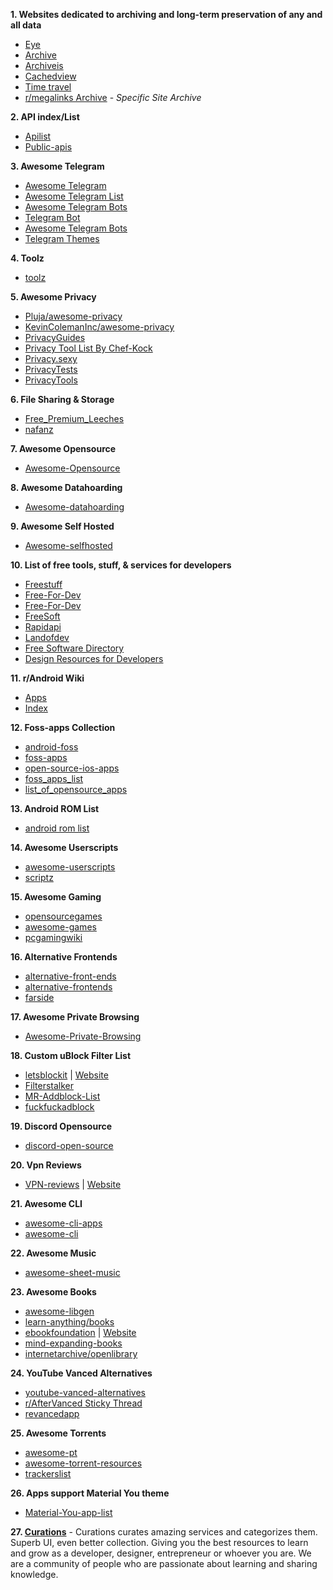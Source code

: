 **1. Websites dedicated to archiving and long-term preservation of any and all data**

-   [Eye](https://the-eye.eu/)
-   [Archive](https://archive.org/)
-   [Archiveis](https://archive.is/)
-   [Cachedview](http://cachedview.com/)
-   [Time travel](http://timetravel.mementoweb.org/)
-   [r/megalinks Archive](https://megadb.tweakly.net/) - _Specific Site Archive_

**2. API index/List**

-   [Apilist](https://apilist.fun/)
-   [Public-apis](https://github.com/public-apis/public-apis)

**3. Awesome Telegram**

-   [Awesome Telegram](https://github.com/ebertti/awesome-telegram)
-   [Awesome Telegram List](https://github.com/lorien/awesome-telegram-lists)
-   [Awesome Telegram Bots](https://github.com/DenisIzmaylov/awesome-telegram-bots)
-   [Telegram Bot](https://awesomeopensource.com/projects/telegram-bot)
-   [Awesome Telegram Bots](https://github.com/telegram-bot-sdk/awesome-telegram-bots)
-   [Telegram Themes](https://github.com/DanySpin97/TelegramThemes)

**4. Toolz**

-   [toolz](https://github.com/d3ward/toolz)

**5. Awesome Privacy**

-   [Pluja/awesome-privacy](https://github.com/pluja/awesome-privacy)
-   [KevinColemanInc/awesome-privacy](https://github.com/KevinColemanInc/awesome-privacy)
-   [PrivacyGuides](https://www.privacyguides.org/)
-   [Privacy Tool List By Chef-Kock](https://chef-koch.bearblog.dev/privacy-tools-list-by-chef-koch/)
-   [Privacy.sexy](https://privacy.sexy/)
-   [PrivacyTests](http://PrivacyTests.org)
-   [PrivacyTools](https://www.privacytools.io/)

**6. File Sharing & Storage**

-   [Free_Premium_Leeches](https://filehostlist.miraheze.org/wiki/Free_Premium_Leeches)
-   [nafanz](https://nafanz.github.io/)

**7. Awesome Opensource**

-   [Awesome-Opensource](https://awesomeopensource.com/)

**8. Awesome Datahoarding**

-   [Awesome-datahoarding](https://github.com/simon987/awesome-datahoarding)

**9. Awesome Self Hosted**

-   [Awesome-selfhosted](https://github.com/awesome-selfhosted/awesome-selfhosted)

**10. List of free tools, stuff, & services for developers**

-   [Freestuff](https://freestuff.dev/)
-   [Free-For-Dev](https://free-for.dev/#/)
-   [Free-For-Dev](https://github.com/jixserver/free-for-dev)
-   [FreeSoft](https://freesoft.dev/)
-   [Rapidapi](https://rapidapi.com/hub)
-   [Landofdev](https://landof.dev/)
-   [Free Software Directory](https://directory.fsf.org/wiki/Main_Page)
-   [Design Resources for Developers](https://github.com/bradtraversy/design-resources-for-developers)

**11. r/Android Wiki**

-   [Apps](https://reddit.com/r/Android/w/apps)
-   [Index](https://reddit.com/r/Android/w/index)

**12. Foss-apps Collection**

-   [android-foss](https://github.com/offa/android-foss)
-   [foss-apps](https://github.com/albertomosconi/foss-apps)
-   [open-source-ios-apps](https://github.com/dkhamsing/open-source-ios-apps)
-   [foss_apps_list](https://gitlab.com/divested-mobile/foss_apps_list)
-   [list_of_opensource_apps](https://reddit.com/r/androidapps/comments/jhtvn4/a_list_of_open_source_applications/)

**13. Android ROM List**

-   [android rom list](https://github.com/musabcel/android_rom_list)

**14. Awesome Userscripts**

-   [awesome-userscripts](https://github.com/bvolpato/awesome-userscripts)
-   [scriptz](https://github.com/d3ward/scriptz)

**15. Awesome Gaming**

-   [opensourcegames](https://trilarion.github.io/opensourcegames)
-   [awesome-games](https://github.com/michelpereira/awesome-games)
-   [pcgamingwiki](https://www.pcgamingwiki.com)

**16. Alternative Frontends**

-   [alternative-front-ends](https://github.com/mendel5/alternative-front-ends)
-   [alternative-frontends](https://github.com/digitalblossom/alternative-frontends)
-   [farside](https://farside.link/)

**17. Awesome Private Browsing**

-   [Awesome-Private-Browsing](https://github.com/onsitejs/Awesome-Private-Browsing)

**18. Custom uBlock Filter List**

-   [letsblockit](https://github.com/xvello/letsblockit) | [Website](https://letsblock.it/)
-   [Filterstalker](https://rentry.org/filterstalker)
-   [MR-Addblock-List](https://rentry.co/MR-Extensions-Script#adblocker)
-   [fuckfuckadblock](https://github.com/bogachenko/fuckfuckadblock)

**19. Discord Opensource**

-   [discord-open-source](https://github.com/discord/discord-open-source)

**20. Vpn Reviews**

-   [VPN-reviews](https://github.com/techlore/VPN-reviews) | [Website](https://techlore.tech/index)

**21. Awesome CLI**

-   [awesome-cli-apps](https://github.com/agarrharr/awesome-cli-apps)
-   [awesome-cli](https://github.com/Kikobeats/awesome-cli)

**22. Awesome Music**

-   [awesome-sheet-music](https://github.com/ad-si/awesome-sheet-music)

**23. Awesome Books**

-   [awesome-libgen](https://github.com/freereadorg/awesome-libgen)
-   [learn-anything/books](https://github.com/learn-anything/books)
-   [ebookfoundation](https://github.com/EbookFoundation) | [Website](https://ebookfoundation.org/)
-   [mind-expanding-books](https://github.com/hackerkid/Mind-Expanding-Books)
-   [internetarchive/openlibrary](https://github.com/internetarchive/openlibrary)

**24. YouTube Vanced Alternatives**

-   [youtube-vanced-alternatives](https://gist.github.com/SkyyySi/1b621c7c20ae7e0865a8ac428156c1cf)
-   [r/AfterVanced Sticky Thread](https://www.reddit.com/r/AfterVanced/comments/twzq2s/the_sticky_of_stickies_all_the_important_stuff/)
-   [revancedapp](https://www.reddit.com/r/revancedapp/)

**25. Awesome Torrents**

-   [awesome-pt](https://github.com/sabersalv/awesome-pt)
-   [awesome-torrent-resources](https://github.com/HDVinnie/awesome-torrent-resources)
-   [trackerslist](https://github.com/ngosang/trackerslist)

**26. Apps support Material You theme**

-   [Material-You-app-list](https://github.com/sysworx/Material-You-app-list)

**27. [Curations](https://www.curations.tech/)** - Curations curates amazing services and categorizes them. Superb UI, even better collection.
Giving you the best resources to learn and grow as a developer, designer, entrepreneur or whoever you are. We are a community of people who are passionate about learning and sharing knowledge.

